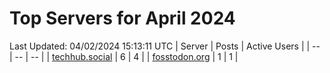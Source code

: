 # Top Servers for April 2024
Last Updated: 04/02/2024 15:13:11 UTC
| Server | Posts | Active Users |
| -- | -- | -- |
| [techhub.social](https://techhub.social/tags/PowerShell) | 6 | 4 |
| [fosstodon.org](https://fosstodon.org/tags/PowerShell) | 1 | 1 |
